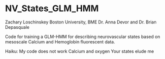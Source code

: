 # NV_States_GLM_HMM
Zachary Loschinskey
Boston University, BME
Dr. Anna Devor and Dr. Brian Depasquale

Code for training a GLM-HMM for describing neurovascular states based on 
mesoscale Calcium and Hemoglobin fluorescent data.

Haiku:
My code does not work
Calcium and oxygen
Your states elude me